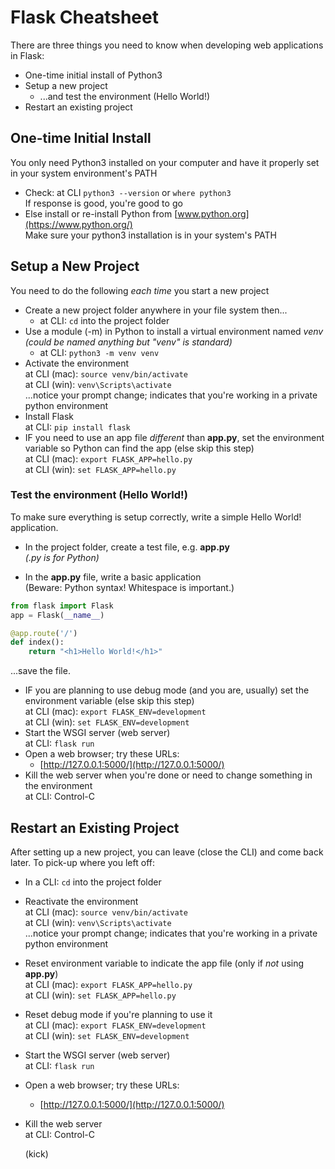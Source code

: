 # Flask Cheatsheet

There are three things you need to know when developing web applications in Flask:

- One-time initial install of Python3
- Setup a new project
  - ...and test the environment (Hello World!)
- Restart an existing project

## One-time Initial Install

You only need Python3 installed on your computer and have it properly set in your system environment's PATH

- Check: at CLI `python3 --version` or `where python3`<br>If response is good, you're good to go
- Else install or re-install Python from [www.python.org](https://www.python.org/)<br>Make sure your python3 installation is in your system's PATH

## Setup a New Project

You need to do the following *each time* you start a new project

- Create a new project folder anywhere in your file system then...
  - at CLI: `cd` into the project folder
- Use a module (-m) in Python to install a virtual environment named *venv*<br>*(could be named anything but "venv" is standard)*
  - at CLI: `python3 -m venv venv`
- Activate the environment<br>at CLI (mac): `source venv/bin/activate`<br>
  at CLI (win): `venv\Scripts\activate`<br>
  ...notice your prompt change; indicates that you're working in a private python environment 
- Install Flask<br>
  at CLI: `pip install flask`
- IF you need to use an app file *different* than **app.py**, set the environment variable so Python can find the app (else skip this step)<br>
  at CLI (mac): `export FLASK_APP=hello.py`<br>
  at CLI (win): `set FLASK_APP=hello.py`

### Test the environment (Hello World!)

To make sure everything is setup correctly, write a simple Hello World! application.

- In the project folder, create a test file, e.g. **app.py**<br>*(.py is for Python)*

- In the **app.py** file, write a basic application<br>(Beware: Python syntax! Whitespace is important.)

```python
from flask import Flask
app = Flask(__name__)

@app.route('/')
def index():
	return "<h1>Hello World!</h1>"
```

...save the file.

- IF you are planning to use debug mode (and you are, usually) set the environment variable (else skip this step)<br>
  at CLI (mac): `export FLASK_ENV=development`<br>
at CLI (win): `set FLASK_ENV=development` 
- Start the WSGI server (web server)<br>
  at CLI: `flask run`
- Open a web browser; try​ these URLs:
  - [http://127.0.0.1:5000/](http://127.0.0.1:5000/)
- Kill the web server when you're done or need to change something in the environment<br>
  at CLI: Control-C

## Restart an Existing Project

After setting up a new project, you can leave (close the CLI) and come back later.  To pick-up where you left off:

- In a CLI: `cd` into the project folder
- Reactivate the environment<br>at CLI (mac): `source venv/bin/activate`<br>
  at CLI (win): `venv\Scripts\activate`<br>
  ...notice your prompt change; indicates that you're working in a private python environment
- Reset environment variable to indicate the app file (only if *not* using **app.py**)<br>
  at CLI (mac): `export FLASK_APP=hello.py`<br>
  at CLI (win): `set FLASK_APP=hello.py`
- Reset debug mode if you're planning to use it<br>
  at CLI (mac): `export FLASK_ENV=development`<br>
at CLI (win): `set FLASK_ENV=development` 
- Start the WSGI server (web server)<br>
  at CLI: `flask run`
- Open a web browser; try​ these URLs:
  - [http://127.0.0.1:5000/](http://127.0.0.1:5000/)
- Kill the web server<br>
  at CLI: Control-C
  
  (kick)
